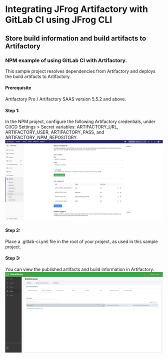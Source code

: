 # Integrating JFrog Artifactory with GitLab CI using JFrog CLI
## Store build information and build artifacts to Artifactory
### NPM example of using GitLab CI with Artifactory.
This sample project resolves dependencies from Artifactory and deploys the build artifacts to Artifactory.

#### Prerequisite
Artifactory Pro / Artifactory SAAS version 5.5.2 and above.  

#### Step 1:
In the NPM project, configure the following Artifactory credentials, under CI/CD Settings > Secret variables: ARTIFACTORY_URL, ARTIFACTORY_USER, ARTIFACTORY_PASS, and ARTIFACTORY_NPM_REPOSITORY.
![screenshot](img/Screen_Shot1.png)

#### Step 2:
Place a .gitlab-ci.yml file in the root of your project, as used in this sample project.

#### Step 3:
You can view the published artifacts and build information in Artifactory.
![screenshot](img/Screen_Shot2.png)
